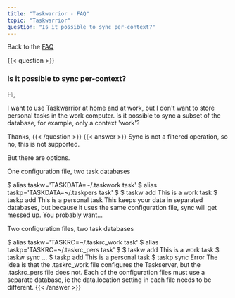 ```yaml
---
title: "Taskwarrior - FAQ"
topic: "Taskwarrior"
question: "Is it possible to sync per-context?"
---
```


Back to the [FAQ](/support/faq)

{{< question >}}
### Is it possible to sync per-context?

Hi,

I want to use Taskwarrior at home and at work, but I don't want to store personal tasks in the work computer. Is it possible to sync a subset of the database, for example, only a context 'work'?

Thanks,
{{< /question >}}
{{< answer >}}
Sync is not a filtered operation, so no, this is not supported.

 

But there are options.

One configuration file, two task databases

$ alias taskw='TASKDATA=~/.taskwork task'
$ alias taskp='TASKDATA=~/.taskpers task'
$
$ taskw add This is a work task
$ taskp add This is a personal task
This keeps your data in separated databases, but because it uses the same configuration file, sync will get messed up.
You probably want...

 

Two configuration files, two task databases

$ alias taskw='TASKRC=~/.taskrc_work task'
$ alias taskp='TASKRC=~/.taskrc_pers task'
$
$ taskw add This is a work task
$ taskw sync
...
$ taskp add This is a personal task
$ taskp sync
Error
The idea is that the .taskrc_work file configures the Taskserver, but the .taskrc_pers file does not.
Each of the configuration files must use a separate database, ie the data.location setting in each file needs to be different.
{{< /answer >}}
